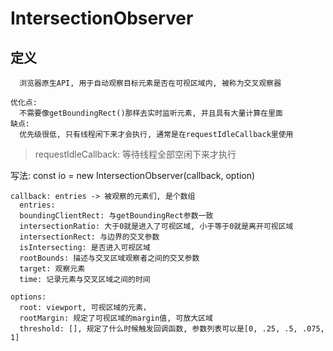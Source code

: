# IntersectionObserver

## 定义
```
  浏览器原生API, 用于自动观察目标元素是否在可视区域内, 被称为交叉观察器
```
```
优化点:
  不需要像getBoundingRect()那样去实时监听元素, 并且具有大量计算在里面
缺点:
  优先级很低, 只有线程闲下来才会执行, 通常是在requestIdleCallback里使用
```
> requestIdleCallback: 等待线程全部空闲下来才执行

写法:
const io = new IntersectionObserver(callback, option)
```
callback: entries -> 被观察的元素们, 是个数组
  entries:
  boundingClientRect: 与getBoundingRect参数一致
  intersectionRatio: 大于0就是进入了可视区域, 小于等于0就是离开可视区域
  intersectionRect: 与边界的交叉参数
  isIntersecting: 是否进入可视区域
  rootBounds: 描述与交叉区域观察者之间的交叉参数
  target: 观察元素
  time: 记录元素与交叉区域之间的时间

options:
  root: viewport, 可视区域的元素，
  rootMargin: 规定了可视区域的margin值, 可放大区域
  threshold: [], 规定了什么时候触发回调函数, 参数列表可以是[0, .25, .5, .075, 1]
```